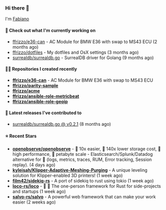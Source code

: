 ### Hi there 👋

I'm [Fabiano](https://ffrizzo.com)

#### 👷 Check out what I'm currently working on


- [ffrizzo/e36-can](https://github.com/ffrizzo/e36-can) - AC Module for BMW E36 with swap to MS43 ECU (2 months ago)
- [ffrizzo/dotfiles](https://github.com/ffrizzo/dotfiles) - My dotfiles and OsX settings (3 months ago)
- [surrealdb/surrealdb.go](https://github.com/surrealdb/surrealdb.go) - SurrealDB driver for Golang (9 months ago)

#### 👨‍💻 Repositories I created recently
- **[ffrizzo/e36-can](https://github.com/ffrizzo/e36-can)** - AC Module for BMW E36 with swap to MS43 ECU
- **[ffrizzo/parity-sample](https://github.com/ffrizzo/parity-sample)**
- **[ffrizzo/acme](https://github.com/ffrizzo/acme)**
- **[ffrizzo/ansible-role-metricbeat](https://github.com/ffrizzo/ansible-role-metricbeat)**
- **[ffrizzo/ansible-role-geoip](https://github.com/ffrizzo/ansible-role-geoip)**

#### 🚀 Latest releases I've contributed to


- [surrealdb/surrealdb.go @ v0.2.1](https://github.com/surrealdb/surrealdb.go/releases/tag/v0.2.1) (8 months ago)

#### ⭐ Recent Stars


- **[openobserve/openobserve](https://github.com/openobserve/openobserve)** - 🚀 10x easier, 🚀 140x lower storage cost, 🚀 high performance,  🚀 petabyte scale - Elasticsearch/Splunk/Datadog alternative for 🚀 (logs, metrics, traces, RUM, Error tracking, Session replay). (4 days ago)
- **[kyleisah/Klipper-Adaptive-Meshing-Purging](https://github.com/kyleisah/Klipper-Adaptive-Meshing-Purging)** - A unique leveling solution for Klipper-enabled 3D printers! (1 week ago)
- **[film42/sidekiq-rs](https://github.com/film42/sidekiq-rs)** - A port of sidekiq to rust using tokio (1 week ago)
- **[loco-rs/loco](https://github.com/loco-rs/loco)** - 🚂 🦀 The one-person framework for Rust for side-projects and startups (1 week ago)
- **[salvo-rs/salvo](https://github.com/salvo-rs/salvo)** - A powerful web framework that can make your work easier (2 weeks ago)
